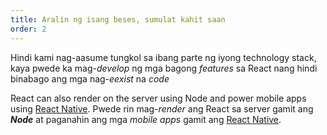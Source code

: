 ```yaml
---
title: Aralin ng isang beses, sumulat kahit saan
order: 2
---
```


Hindi kami nag-aasume tungkol sa ibang parte ng iyong technology stack, kaya pwede ka mag-*develop* ng mga bagong *features* sa React nang hindi binabago ang mga nag-*eexist* na *code*

React can also render on the server using Node and power mobile apps using [React Native](https://reactnative.dev/).
Pwede rin mag-*render* ang React sa server gamit ang __*Node*__ at paganahin ang mga *mobile apps* gamit ang [React Native](https://reactnative.dev).